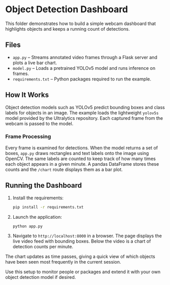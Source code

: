 # Object Detection Dashboard

This folder demonstrates how to build a simple webcam dashboard that highlights objects and keeps a running count of detections.

## Files

- `app.py` – Streams annotated video frames through a Flask server and plots a live bar chart.
- `model.py` – Loads a pretrained YOLOv5 model and runs inference on frames.
- `requirements.txt` – Python packages required to run the example.

## How It Works

Object detection models such as YOLOv5 predict bounding boxes and class labels for objects in an image. The example loads the lightweight `yolov5s` model provided by the Ultralytics repository. Each captured frame from the webcam is passed to the model.

### Frame Processing

Every frame is examined for detections. When the model returns a set of boxes, `app.py` draws rectangles and text labels onto the image using OpenCV. The same labels are counted to keep track of how many times each object appears in a given minute. A pandas DataFrame stores these counts and the `/chart` route displays them as a bar plot.

## Running the Dashboard

1. Install the requirements:
   ```bash
   pip install -r requirements.txt
   ```
2. Launch the application:
   ```bash
   python app.py
   ```
3. Navigate to `http://localhost:8000` in a browser. The page displays the live video feed with bounding boxes. Below the video is a chart of detection counts per minute.

The chart updates as time passes, giving a quick view of which objects have been seen most frequently in the current session.

Use this setup to monitor people or packages and extend it with your own object detection model if desired.

